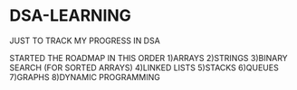 # DSA-LEARNING
JUST TO TRACK MY PROGRESS IN DSA 


STARTED THE ROADMAP IN THIS ORDER 
1)ARRAYS
2)STRINGS
3)BINARY SEARCH (FOR SORTED ARRAYS)
4)LINKED LISTS 
5)STACKS
6)QUEUES
7)GRAPHS
8)DYNAMIC PROGRAMMING 
